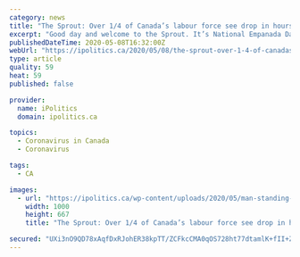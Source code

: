 ```yaml
---
category: news
title: "The Sprout: Over 1/4 of Canada’s labour force see drop in hours or unemployment amid COVID-19"
excerpt: "Good day and welcome to the Sprout. It’s National Empanada Day, so if Cinco de Mayo only left you craving more, check out Mexico in my Kitchen’s corn dough empanada recipe. To the day’s agriculture news: The Lead Canada lost nearly two million jobs in April,"
publishedDateTime: 2020-05-08T16:32:00Z
webUrl: "https://ipolitics.ca/2020/05/08/the-sprout-over-1-4-of-canadas-labour-force-see-drop-in-hours-or-unemployment-amid-covid-19/"
type: article
quality: 59
heat: 59
published: false

provider:
  name: iPolitics
  domain: ipolitics.ca

topics:
  - Coronavirus in Canada
  - Coronavirus

tags:
  - CA

images:
  - url: "https://ipolitics.ca/wp-content/uploads/2020/05/man-standing-near-gray-metal-equipment-2760243-scaled-e1588951557111.jpg"
    width: 1000
    height: 667
    title: "The Sprout: Over 1/4 of Canada’s labour force see drop in hours or unemployment amid COVID-19"

secured: "UXi3nO9QD78xAqfDxRJohER38kpTT/ZCFkcCMA0qOS728ht77dtamlK+fII+ZVGOSpkZczxL/ddSbMHpgRjJoi0cytTYpZyhpOD0LCBTEJeC0ZIMHjUn8CutubagexXh5rAxHPG/54eWa1UanzElcNMCBr0Sr7n4njuCk2/vkx94CM34c11/5Z95DSlxBNmlpkdiw6lWB/3Sk+leKm5/jWZmHWuyIqiVIVhC8/5S/FcdCrhS8ZHY/N8Jy+te+eAvplDC7CDzCPJsrLZh31xgKl0+QvNDFIcwAzUX1fEeMIWgcC3j78zKtMEEYeFgQVQscVo53rP5GloXcnX1WaA7QYEMrioeM5xPOHpX1lP/Nf9K2oLL16NivkUxbJ6QCw5qzkACiielIT0yBk49NHMemwAqYt5TO8EVpTxT5VebKznP1eC4fPsIl3G3/9xIal5ZwB1Ewef8UrZLaVxCNwOaYPh/ZTOFKPMXj6FBjVFqenk=;WIY+YnyFhK0m4iHogqFgAg=="
---
```


